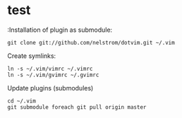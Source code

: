 # test #

:Installation of plugin as submodule:

    git clone git://github.com/nelstrom/dotvim.git ~/.vim

Create symlinks:

    ln -s ~/.vim/vimrc ~/.vimrc
    ln -s ~/.vim/gvimrc ~/.gvimrc

Update plugins (submodules)

    cd ~/.vim
    git submodule foreach git pull origin master

